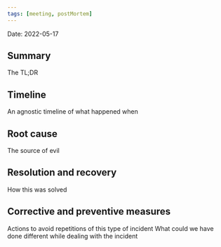 ```yaml
---
tags: [meeting, postMortem]
---
```


Date: 2022-05-17

## Summary
The TL;DR
## Timeline
An agnostic timeline of what happened when
## Root cause
The source of evil
## Resolution and recovery
How this was solved
## Corrective and preventive measures
Actions to avoid repetitions of this type of incident
What could we have done different while dealing with the incident